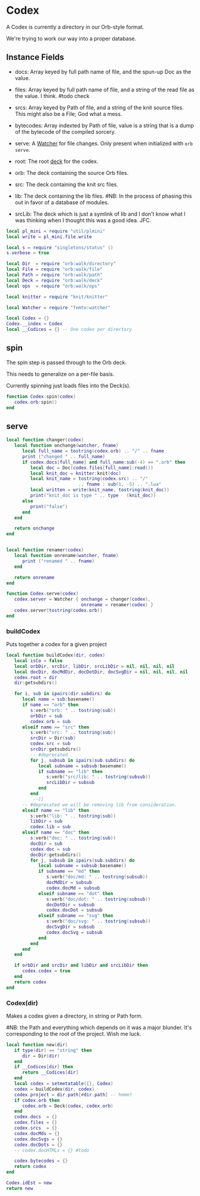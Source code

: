 # Codex

A Codex is currently a directory in our Orb-style format.


We're trying to work our way into a proper database.


## Instance Fields

- docs:  Array keyed by full path name of file, and the spun-up Doc as
         the value.


- files:  Array keyed by full path name of file, and a string of the read file
          as the value. I think. #todo check


- srcs:  Array keyed by Path of file, and a string of the knit
         source files. This might also be a File; God what a mess.


- bytecodes: Array indexted by Path of file, value is a string that is a dump
             of the bytecode of the compiled sorcery.


- serve:  A [Watcher](httk://) for file changes.  Only present when
          initialized with ``orb serve``.


- root:  The root [deck](httk://) for the codex.


- orb:  The deck containing the source Orb files.


- src:  The deck containing the knit src files.


- lib:  The deck containing the lib files. #NB: In the process of phasing this
        out in favor of a database of modules.


- srcLib: The deck which is just a symlink of lib and I don't know what I was
          thinking when I thought this was a good idea. JFC.

```lua
local pl_mini = require "util/plmini"
local write = pl_mini.file.write
```
```lua
local s = require "singletons/status" ()
s.verbose = true

local Dir  = require "orb:walk/directory"
local File = require "orb:walk/file"
local Path = require "orb:walk/path"
local Deck = require "orb:walk/deck"
local ops  = require "orb:walk/ops"

local knitter = require "knit/knitter"

local Watcher = require "femto:watcher"
```
```lua
local Codex = {}
Codex.__index = Codex
local __Codices = {} -- One codex per directory
```
## spin

The spin step is passed through to the Orb deck.


This needs to generalize on a per-file basis.


Currently spinning just loads files into the Deck(s).

```lua
function Codex.spin(codex)
   codex.orb:spin()
end
```
## serve

```lua
local function changer(codex)
   local function onchange(watcher, fname)
      local full_name = tostring(codex.orb) .. "/" .. fname
      print ("changed " .. full_name)
      if codex.docs[full_name] and full_name:sub(-4) == ".orb" then
         local doc = Doc(codex.files[full_name]:read())
         local knit_doc = knitter:knit(doc)
         local knit_name = tostring(codex.src) .. "/"
                           .. fname : sub(1, -5) .. ".lua"
         local written = write(knit_name, tostring(knit_doc))
         print("knit_doc is type " .. type   (knit_doc))
      else
         print("false")
      end
   end

   return onchange
end


local function renamer(codex)
   local function onrename(watcher, fname)
      print ("renamed " .. fname)
   end

   return onrename
end

function Codex.serve(codex)
   codex.server = Watcher { onchange = changer(codex),
                            onrename = renamer(codex) }
   codex.server(tostring(codex.orb))
end
```
### buildCodex

Puts together a codex for a given project

```lua
local function buildCodex(dir, codex)
   local isCo = false
   local orbDir, srcDir, libDir, srcLibDir = nil, nil, nil, nil
   local docDir, docMdDir, docDotDir, docSvgDir = nil, nil, nil, nil
   codex.root = dir
   dir:getsubdirs()

   for i, sub in ipairs(dir.subdirs) do
      local name = sub:basename()
      if name == "orb" then
         s:verb("orb: " .. tostring(sub))
         orbDir = sub
         codex.orb = sub
      elseif name == "src" then
         s:verb("src: " .. tostring(sub))
         srcDir = Dir(sub)
         codex.src = sub
         srcDir:getsubdirs()
         -- #deprecated
         for j, subsub in ipairs(sub.subdirs) do
            local subname = subsub:basename()
            if subname == "lib" then
               s:verb("src/lib: " .. tostring(subsub))
               srcLibDir = subsub
            end
         end
          --]]
      -- #deprecated we will be removing lib from consideration.
      elseif name == "lib" then
         s:verb("lib: " .. tostring(sub))
         libDir = sub
         codex.lib = sub
      elseif name == "doc" then
         s:verb("doc: " .. tostring(sub))
         docDir = sub
         codex.doc = sub
         docDir:getsubdirs()
         for j, subsub in ipairs(sub.subdirs) do
            local subname = subsub:basename()
            if subname == "md" then
               s:verb("doc/md: " .. tostring(subsub))
               docMdDir = subsub
               codex.docMd = subsub
            elseif subname == "dot" then
               s:verb("doc/dot: " .. tostring(subsub))
               docDotDir = subsub
               codex.docDot = subsub
            elseif subname == "svg" then
               s:verb("doc/svg: " .. tostring(subsub))
               docSvgDir = subsub
               codex.docSvg = subsub
            end
         end
      end
   end

   if orbDir and srcDir and libDir and srcLibDir then
      codex.codex = true
   end
   return codex
end
```
### Codex(dir)

Makes a codex given a directory, in string or Path form.

#NB: the Path and everything which depends on it was a major blunder.  It's
corresponding to the root of the project. Wish me luck.

```lua
local function new(dir)
   if type(dir) == "string" then
      dir = Dir(dir)
   end
   if __Codices[dir] then
      return __Codices[dir]
   end
   local codex = setmetatable({}, Codex)
   codex = buildCodex(dir, codex)
   codex.project = dir.path[#dir.path] -- hmmm?
   if codex.orb then
      codex.orb = Deck(codex, codex.orb)
   end
   codex.docs  = {}
   codex.files = {}
   codex.srcs  = {}
   codex.docMds = {}
   codex.docSvgs = {}
   codex.docDots = {}
   -- codex.docHTMLs = {} #todo

   codex.bytecodes = {}
   return codex
end
```
```lua
Codex.idEst = new
return new
```
